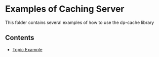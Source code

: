 # Examples of Caching Server

This folder contains several examples of how to use the dp-cache library

## Contents

- [Topic Example](./topic-example/README.md)
  